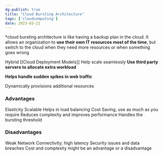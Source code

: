 ```yaml
---
dg-publish: true
title: "Cloud Bursting Architecture"
tags: ['cloudcomputing']
date: 2023-03-21
---
```


*cloud bursting architecture is like having a backup plan in the cloud. It allows an organization to **use their own IT resources most of the time**, but switch to the cloud when they need more resources or when something goes wrong

Hybrid [[Cloud Deployment Models]] 
Help scale seamlessly
**Use third party servers to allocate extra workload**

**Helps handle sudden spikes in web traffic**

Dynamically provisions additional resources 

### Advantages
Elasticity
Scalable
Helps in load balancing
Cost Saving, use as much as you require
Reduces complexity and improves performance
Handles the bursting threshold


### Disadvantages
Weak Network Connectivity; high latency
Security issues and data breaches
Cost and complexity might be an advantage or a disadvantage 



